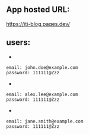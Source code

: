## App hosted URL:
https://iti-blog.pages.dev/

## users:
- 
```
email: john.doe@example.com
password: 111111@Zzz
```
-
```
email: alex.lee@example.com
password: 111111@Zzz
```
-
```
email: jane.smith@example.com
password: 111111@Zzz
```
